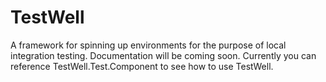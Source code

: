 # TestWell
A framework for spinning up environments for the purpose of local integration testing.
Documentation will be coming soon. Currently you can reference TestWell.Test.Component to see how to use TestWell.
